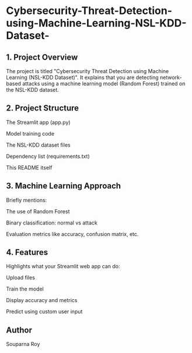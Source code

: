 # Cybersecurity-Threat-Detection-using-Machine-Learning-NSL-KDD-Dataset-

## 1. Project Overview
The project is titled "Cybersecurity Threat Detection using Machine Learning (NSL-KDD Dataset)". It explains that you are detecting network-based attacks using a machine learning model (Random Forest) trained on the NSL-KDD dataset.

## 2. Project Structure

The Streamlit app (app.py)

Model training code

The NSL-KDD dataset files

Dependency list (requirements.txt)

This README itself

## 3. Machine Learning Approach
Briefly mentions:

The use of Random Forest

Binary classification: normal vs attack

Evaluation metrics like accuracy, confusion matrix, etc.

## 4. Features
Highlights what your Streamlit web app can do:

Upload files

Train the model

Display accuracy and metrics

Predict using custom user input
## Author
   Souparna Roy




